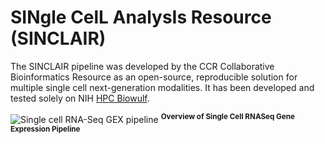 # SINgle CelL AnalysIs Resource (SINCLAIR)

The SINCLAIR pipeline was developed by the CCR Collaborative Bioinformatics Resource as an open-source, reproducible solution for multiple single cell next-generation modalities. It has been developed and tested solely on NIH [HPC Biowulf](https://hpc.nih.gov/).

![Single cell RNA-Seq GEX pipeline](https://github.com/CCBR/SINCLAIR/blob/feature/documentation/resources/scRNA.svg?raw=true) 
<sup>**Overview of Single Cell RNASeq Gene Expression Pipeline**</sup>
